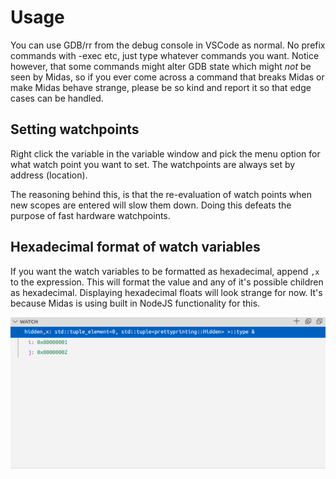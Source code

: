 # Usage

You can use GDB/rr from the debug console in VSCode as normal. No prefix commands with -exec etc, just type whatever commands you want. Notice however, that some commands might alter GDB state which might _not_ be seen by Midas, so if you ever come across a command that breaks Midas or make Midas behave strange, please be so kind and report it so that edge cases can be handled.

## Setting watchpoints

Right click the variable in the variable window and pick the menu option for what watch point you want to set. The watchpoints are always set by address (location).

The reasoning behind this, is that the re-evaluation of watch points when new scopes are entered will slow them down. Doing this defeats the purpose of fast hardware watchpoints.

## Hexadecimal format of watch variables

If you want the watch variables to be formatted as hexadecimal, append `,x` to the expression. This will format the value and any of it's possible children as hexadecimal. Displaying hexadecimal floats will look strange for now. It's because Midas is using built in NodeJS functionality for this.

![Example of hex formatted tuple](./watch_variable_hex_format.png)
